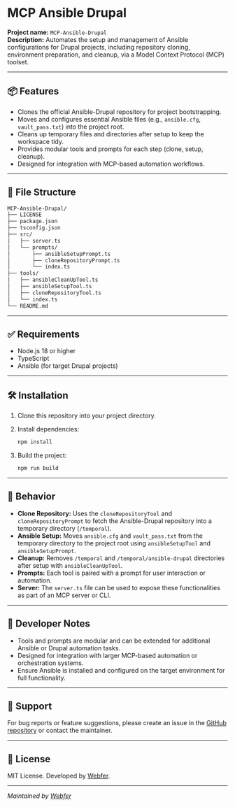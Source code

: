 # MCP Ansible Drupal

**Project name:** `MCP-Ansible-Drupal`  
**Description:** Automates the setup and management of Ansible configurations for Drupal projects, including repository cloning, environment preparation, and cleanup, via a Model Context Protocol (MCP) toolset.

---

## 📦 Features

- Clones the official Ansible-Drupal repository for project bootstrapping.
- Moves and configures essential Ansible files (e.g., `ansible.cfg`, `vault_pass.txt`) into the project root.
- Cleans up temporary files and directories after setup to keep the workspace tidy.
- Provides modular tools and prompts for each step (clone, setup, cleanup).
- Designed for integration with MCP-based automation workflows.

---

## 📁 File Structure

```bash
MCP-Ansible-Drupal/
├── LICENSE
├── package.json
├── tsconfig.json
├── src/
│   ├── server.ts
│   └── prompts/
│       ├── ansibleSetupPrompt.ts
│       ├── cloneRepositoryPrompt.ts
│       └── index.ts
├── tools/
│   ├── ansibleCleanUpTool.ts
│   ├── ansibleSetupTool.ts
│   ├── cloneRepositoryTool.ts
│   └── index.ts
└── README.md
```

---

## ✅ Requirements

- Node.js 18 or higher
- TypeScript
- Ansible (for target Drupal projects)

---

## 🛠️ Installation

1. Clone this repository into your project directory.
2. Install dependencies:

   ```bash
   npm install
   ```

3. Build the project:

   ```bash
   npm run build
   ```

---

## 🎯 Behavior

- **Clone Repository:** Uses the `cloneRepositoryTool` and `cloneRepositoryPrompt` to fetch the Ansible-Drupal repository into a temporary directory (`/temporal`).
- **Ansible Setup:** Moves `ansible.cfg` and `vault_pass.txt` from the temporary directory to the project root using `ansibleSetupTool` and `ansibleSetupPrompt`.
- **Cleanup:** Removes `/temporal` and `/temporal/ansible-drupal` directories after setup with `ansibleCleanUpTool`.
- **Prompts:** Each tool is paired with a prompt for user interaction or automation.
- **Server:** The `server.ts` file can be used to expose these functionalities as part of an MCP server or CLI.

---

## 🧩 Developer Notes

- Tools and prompts are modular and can be extended for additional Ansible or Drupal automation tasks.
- Designed for integration with larger MCP-based automation or orchestration systems.
- Ensure Ansible is installed and configured on the target environment for full functionality.

---

## 🙋 Support

For bug reports or feature suggestions, please create an issue in the [GitHub repository](https://github.com/webfer/MCP-Ansible-Drupal) or contact the maintainer.

---

## 📜 License

MIT License. Developed by [Webfer](https://www.linkedin.com/in/webfer/).

---

_Maintained by [Webfer](https://www.linkedin.com/in/webfer/)_